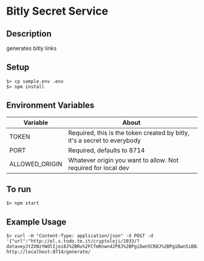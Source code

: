 # Bitly Secret Service

## Description
generates bitly links

## Setup

```
$> cp sample.env .env
$> npm install
```

## Environment Variables

|Variable|About|
|--------|-----|
| TOKEN | Required, this is the token created by bitly, it's a secret to everybody |
| PORT | Required, defaults to 8714 |
| ALLOWED_ORIGIN | Whatever origin you want to allow. Not required for local dev |

## To run

```
$> npm start
```

## Example Usage

```
$> curl -H "Content-Type: application/json" -X POST -d '{"url":"http://el.s.todo.to.it/cryptoloji/1033/?data=eyJtZXNzYWdlIjoi8J%2BRu%2FCfmKnwn42P8J%2BPgiDwn5CR8J%2BPgiDwn5iB8J%2BahPCfkqXwn5iT8J%2BTkiIsImtleSI6IvCfmIAifQ%3D%3D#/landing"}' http://localhost:8714/generate/
```
